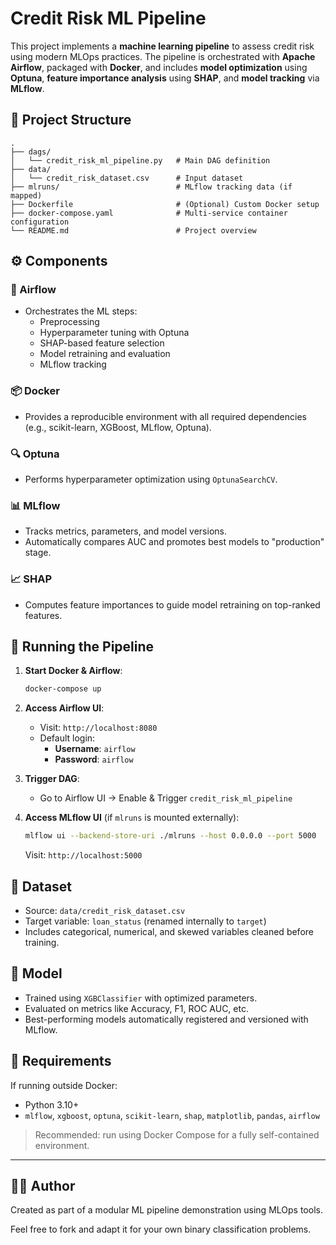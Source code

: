 # Credit Risk ML Pipeline

This project implements a **machine learning pipeline** to assess credit risk using modern MLOps practices. The pipeline is orchestrated with **Apache Airflow**, packaged with **Docker**, and includes **model optimization** using **Optuna**, **feature importance analysis** using **SHAP**, and **model tracking** via **MLflow**.

## 🧩 Project Structure

```
.
├── dags/
│   └── credit_risk_ml_pipeline.py   # Main DAG definition
├── data/
│   └── credit_risk_dataset.csv      # Input dataset
├── mlruns/                          # MLflow tracking data (if mapped)
├── Dockerfile                       # (Optional) Custom Docker setup
├── docker-compose.yaml              # Multi-service container configuration
└── README.md                        # Project overview
```

## ⚙️ Components

### 🔁 Airflow
- Orchestrates the ML steps:
  - Preprocessing
  - Hyperparameter tuning with Optuna
  - SHAP-based feature selection
  - Model retraining and evaluation
  - MLflow tracking

### 📦 Docker
- Provides a reproducible environment with all required dependencies (e.g., scikit-learn, XGBoost, MLflow, Optuna).

### 🔍 Optuna
- Performs hyperparameter optimization using `OptunaSearchCV`.

### 📊 MLflow
- Tracks metrics, parameters, and model versions.
- Automatically compares AUC and promotes best models to "production" stage.

### 📈 SHAP
- Computes feature importances to guide model retraining on top-ranked features.

## 🚀 Running the Pipeline

1. **Start Docker & Airflow**:
   ```bash
   docker-compose up
   ```

2. **Access Airflow UI**:
   - Visit: `http://localhost:8080`
   - Default login:
     - **Username**: `airflow`
     - **Password**: `airflow`

3. **Trigger DAG**:
   - Go to Airflow UI → Enable & Trigger `credit_risk_ml_pipeline`

4. **Access MLflow UI** (if `mlruns` is mounted externally):
   ```bash
   mlflow ui --backend-store-uri ./mlruns --host 0.0.0.0 --port 5000
   ```
   Visit: `http://localhost:5000`

## 📝 Dataset

- Source: `data/credit_risk_dataset.csv`
- Target variable: `loan_status` (renamed internally to `target`)
- Includes categorical, numerical, and skewed variables cleaned before training.

## 🧠 Model

- Trained using `XGBClassifier` with optimized parameters.
- Evaluated on metrics like Accuracy, F1, ROC AUC, etc.
- Best-performing models automatically registered and versioned with MLflow.

## 📌 Requirements

If running outside Docker:

- Python 3.10+
- `mlflow`, `xgboost`, `optuna`, `scikit-learn`, `shap`, `matplotlib`, `pandas`, `airflow`

> Recommended: run using Docker Compose for a fully self-contained environment.

---

## 🙋‍♂️ Author

Created as part of a modular ML pipeline demonstration using MLOps tools.

Feel free to fork and adapt it for your own binary classification problems.